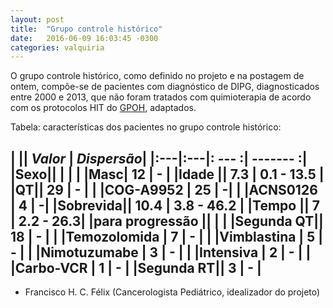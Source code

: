 ```yaml
---
layout: post
title:  "Grupo controle histórico"
date:   2016-06-09 16:03:45 -0300
categories: valquiria
---
```


O grupo controle histórico, como definido no projeto e na postagem de ontem, compõe-se de pacientes com diagnóstico de DIPG, diagnosticados entre 2000 e 2013, que não foram tratados com quimioterapia de acordo com os protocolos HIT do [GPOH](http://www.kinderkrebsinfo.de/gpoh_society/index_eng.html), adaptados.

Tabela: características dos pacientes no grupo controle histórico:

| || *Valor* | *Dispersão*|
|:---|:---|: --- :| ------- :|
|Sexo|| |  |
| |Masc| 12 | - |
|Idade || 7.3 | 0.1 - 13.5 |
|QT|| 29 | - |
|  |COG-A9952 | 25 | -|
|  |ACNS0126 | 4 | -|
|Sobrevida|| 10.4 | 3.8 - 46.2 |
|Tempo || 7 | 2.2 - 26.3|
|para progressão || | |
|Segunda QT|| 18 | - |
|  |Temozolomida | 7 | - |
|  |Vimblastina | 5 | - |
|  |Nimotuzumabe | 3 | - |
|  |Intensiva | 2 | - |
|  |Carbo-VCR | 1 | - |
|Segunda RT|| 3 | -  |
------------------------

- Francisco H. C. Félix (Cancerologista Pediátrico, idealizador do projeto)
